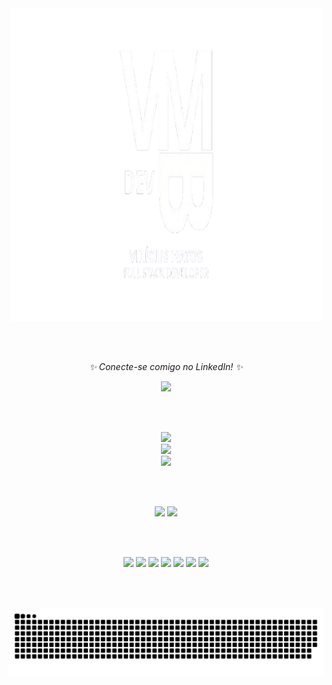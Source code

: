 <div align="center">

  <img width="500" height="500" src="src/assets/to_readme/banner_vbm.png">

  <br><br>

  <!-- LinkedIn -->
  <p><em>✨ Conecte-se comigo no LinkedIn! ✨</em></p>
  <a href="https://skillicons.dev">
    <img src="https://skillicons.dev/icons?i=linkedin"/>
  </a>

  <br><br>

  <!-- Frontend / Backend Skills -->
  <a href="https://skillicons.dev">
    <img src="https://skillicons.dev/icons?i=html,css,javascript,typescript,bootstrap,tailwind,react,nodejs,next,vue,express&theme=dark"/>
  </a>

  <br>

  <a href="https://skillicons.dev">
    <img src="https://skillicons.dev/icons?i=php,laravel,java,spring,docker,kubernetes,figma,photoshop&theme=dark"/>
  </a>

  <br>

  <a href="https://skillicons.dev">
    <img src="https://skillicons.dev/icons?i=apple,linux,windows&theme=dark"/>
  </a>

  <br><br>

  <!-- Stats -->
  <img height="180em" src="https://github-readme-stats.vercel.app/api?username=viniciusmat0s&show_icons=true&theme=dark&include_all_commits=true&count_private=true"/>
  <img height="130em" src="https://github-readme-stats.vercel.app/api/top-langs/?username=viniciusmat0s&layout=compact&langs_count=16&theme=dark"/>

  <br><br>

  <!-- Social -->
  <a href ="mailto:vinibmatos@rede.ulbra.br?subject=Ol%C3%A1!"><img src="https://img.shields.io/badge/Gmail-D14836?style=for-the-badge&logo=gmail&logoColor=white" target="_blank"></a>
  <a href ="https://www.facebook.com/M4tszZ/"><img src="https://img.shields.io/badge/Facebook-1877F2?style=for-the-badge&logo=facebook&logoColor=white" target="_blank"></a>
  <a href ="https://www.instagram.com/_matszz/"><img src="https://img.shields.io/badge/Instagram-E4405F?style=for-the-badge&logo=instagram&logoColor=white" target="_blank"></a>
  <a href ="https://wa.me/5551989544006"><img src="https://img.shields.io/badge/WhatsApp-25D366?style=for-the-badge&logo=whatsapp&logoColor=white" target="_blank"></a>
  <a href ="https://t.me/ViniMat0s"><img src="https://img.shields.io/badge/Telegram-2CA5E0?style=for-the-badge&logo=telegram&logoColor=white" target="_blank"></a>
  <a href ="https://github.com/ViniciusMat0s"><img src="https://img.shields.io/badge/GitHub-100000?style=for-the-badge&logo=github&logoColor=white" target="_blank"></a>
  <a href ="https://www.linkedin.com/in/vinícius-matos-57845325a/"><img src="https://img.shields.io/badge/LinkedIn-0077B5?style=for-the-badge&logo=linkedin&logoColor=white" target="_blank"></a>

  <br><br>

  <!-- Snake Animation -->
  <picture>
    <source media="(prefers-color-scheme: dark)" srcset="https://raw.githubusercontent.com/mari4souza/mari4souza/output/github-contribution-grid-snake-dark.svg">
    <source media="(prefers-color-scheme: light)" srcset="https://raw.githubusercontent.com/mari4souza/mari4souza/output/github-contribution-grid-snake.svg">
    <img alt="github contribution grid snake animation" src="https://raw.githubusercontent.com/mari4souza/mari4souza/output/github-contribution-grid-snake.svg">
  </picture>

</div>
